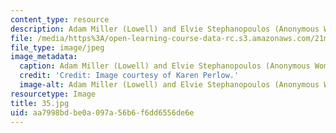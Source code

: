 ```yaml
---
content_type: resource
description: Adam Miller (Lowell) and Elvie Stephanopoulos (Anonymous Woman).
file: /media/https%3A/open-learning-course-data-rc.s3.amazonaws.com/21m-873-theater-arts-topics-fall-2004-january-iap-2005/aa7998bdbe0a097a56b6f6dd6556de6e_35.jpg
file_type: image/jpeg
image_metadata:
  caption: Adam Miller (Lowell) and Elvie Stephanopoulos (Anonymous Woman).
  credit: 'Credit: Image courtesy of Karen Perlow.'
  image-alt: Adam Miller (Lowell) and Elvie Stephanopoulos (Anonymous Woman).
resourcetype: Image
title: 35.jpg
uid: aa7998bd-be0a-097a-56b6-f6dd6556de6e
---
```

